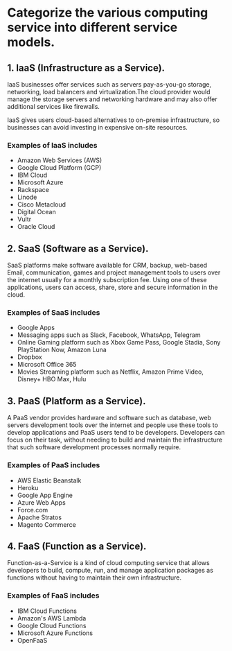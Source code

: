 # Categorize the various computing service into different service models.


## 1. IaaS (Infrastructure as a Service).
IaaS businesses offer services such as servers pay-as-you-go storage, networking, load balancers and virtualization.The cloud provider would manage the storage servers and networking hardware and may also offer additional services like firewalls.

IaaS gives users cloud-based alternatives to on-premise infrastructure, so businesses can avoid investing in expensive on-site resources.

### Examples of IaaS includes 

* Amazon Web Services (AWS)
* Google Cloud Platform (GCP)
* IBM Cloud
* Microsoft Azure
* Rackspace
* Linode
* Cisco Metacloud
* Digital Ocean
* Vultr
* Oracle Cloud


## 2. SaaS (Software as a Service).
SaaS platforms make software available for CRM, backup, web-based Email, communication, games and project management tools to users over the internet usually for a monthly subscription fee. Using one of these applications, users can access, share, store and secure information in the cloud. 

### Examples of SaaS includes 

* Google Apps
* Messaging apps such as Slack, Facebook, WhatsApp, Telegram
* Online Gaming platform such as Xbox Game Pass, Google Stadia, Sony PlayStation Now, Amazon Luna
* Dropbox
* Microsoft Office 365
* Movies Streaming platform such as Netflix, Amazon Prime Video, Disney+ HBO Max, Hulu


## 3. PaaS (Platform as a Service).
A PaaS vendor provides hardware and software such as database, web servers development tools over the internet and people use these tools to develop applications and PaaS users tend to be developers. Developers can focus on their task, without needing to build and maintain the infrastructure that such software development processes normally require.

### Examples of PaaS includes

* AWS Elastic Beanstalk
* Heroku
* Google App Engine
* Azure Web Apps
* Force.com
* Apache Stratos
* Magento Commerce


## 4. FaaS (Function as a Service).
Function-as-a-Service is a kind of cloud computing service that allows developers to build, compute, run, and manage application packages as functions without having to maintain their own infrastructure.

### Examples of FaaS includes

* IBM Cloud Functions
* Amazon's AWS Lambda
* Google Cloud Functions
* Microsoft Azure Functions
* OpenFaaS